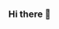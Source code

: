 ### Hi there 👋

<!--
**javierma73/javierma73** is a ✨ _special_ ✨ repository because its `README.md` (this file) appears on your GitHub profile.

Here are some ideas to get you started:

- 🔭 I’m currently working on: As an independent developer and freelancers
- 🌱 I’m currently learning: Machine Learning (ML) and Artificial Intelligence (AI).
- 👯 I seek to collaborate in the implementation development with Python as Web Python (Django or Flask) with PostgreSQL in Azures and PyGame with Kevy to all this apply       the latest in Artificial Intelligence (AI)
- 🤔 I’m looking for help with ...
- 💬 Ask me about:I am passionate about technology and entrepreneur
- 📫 How to reach me: My web project here: [Moneytoday.es](https://moneytoday.es/contacto)
- 😄 Pronouns: Pronouns passionate, restless, curious, empathetic, friend of my friends
- ⚡ Fun fact: Fun fact: My favorite movie is Avatar, My Musician Soul Rebel', Bob Marley. I prefer the sea
-->
